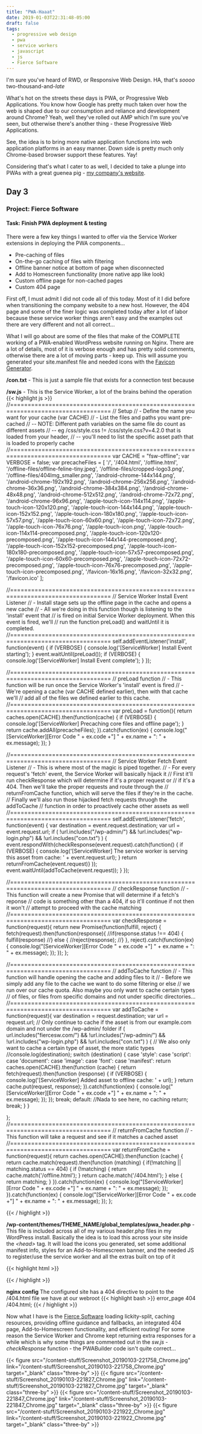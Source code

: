 ```yaml
---
title: "PWA-Haaat"
date: 2019-01-03T22:31:48-05:00
draft: false
tags: 
  - progressive web design
  - pwa
  - service workers
  - javascript
  - js
  - Fierce Software
---
```


I'm sure you've heard of RWD, or Responsive Web Design.  HA, that's _soooo_ two-thousand-and-_late_

What's hot on the streets these days is PWA, or Progressive Web Applications.
You know how Google has pretty much taken over how the web is shaped due to our consumption and reliance and development around Chrome?  Yeah, well they've rolled out AMP which I'm sure you've seen, but otherwise there's another thing - these Progressive Web Applications.

See, the idea is to bring more native application functions into web application platforms in an easy manner.  Down side is pretty much only Chrome-based browser support these features.  Yay!

Considering that's what I cater to as well, I decided to take a plunge into PWAs with a great guenea pig - [my company's website](https://fiercesw.com).

## Day 3
### Project: Fierce Software
#### Task: Finish PWA deployment & testing

There were a few key things I wanted to offer via the Service Worker extensions in deploying the PWA components...

 - Pre-caching of files
 - On-the-go caching of files with filtering
 - Offline banner notice at bottom of page when disconnected
 - Add to Homescreen functionality (more native app like look)
 - Custom offline page for non-cached pages
 - Custom 404 page

First off, I must admit I did not code all of this today.  Most of it I did before when transitioning the company website to a new host.
However, the 404 page and some of the finer logic was completed today after a lot of labor because these service worker things aren't easy and the examples out there are very different and not all correct...

What I will go about are some of the files that make of the COMPLETE working of a PWA-enabled WordPress website running on Nginx.  There are a lot of details, most of it is verbose enough and has pretty solid comments, otherwise there are a lot of moving parts - keep up.
This will assume you generated your site.manifest file and needed icons with the [Favicon Generator](https://realfavicongenerator.net/).

**/con.txt** - This is just a sample file that exists for a connection test because 

**/sw.js** - This is the Service Worker, a lot of the brains behind the operation
{{< highlight js >}}
//===================================================================================
// Setup
// - Define the name you want for your cache (var CACHE)
// - List the files and paths you want pre-cached
// -- NOTE: Different path variables on the same file do count as different assets
// --   eg /css/style.css != /css/style.css?v=4.2.0 that is loaded from your header,
// --   you'll need to list the specific asset path that is loaded to properly cache
//===================================================================================
var CACHE = "fsw-offline";
var VERBOSE = false;
var precacheFiles = [
	'/',
	'/404.html',
	'/offline.html',
	'/offline-files/offline-feline-tiny.jpeg',
	'/offline-files/cropped-logo3.png',
	'/offline-files/404Img_smaller.png',
	'/android-chrome-144x144.png',
	'/android-chrome-192x192.png',
	'/android-chrome-256x256.png',
	'/android-chrome-36x36.png',
	'/android-chrome-384x384.png',
	'/android-chrome-48x48.png',
	'/android-chrome-512x512.png',
	'/android-chrome-72x72.png',
	'/android-chrome-96x96.png',
	'/apple-touch-icon-114x114.png',
	'/apple-touch-icon-120x120.png',
	'/apple-touch-icon-144x144.png',
	'/apple-touch-icon-152x152.png',
	'/apple-touch-icon-180x180.png',
	'/apple-touch-icon-57x57.png',
	'/apple-touch-icon-60x60.png',
	'/apple-touch-icon-72x72.png',
	'/apple-touch-icon-76x76.png',
	'/apple-touch-icon.png',
	'/apple-touch-icon-114x114-precomposed.png',
	'/apple-touch-icon-120x120-precomposed.png',
	'/apple-touch-icon-144x144-precomposed.png',
	'/apple-touch-icon-152x152-precomposed.png',
	'/apple-touch-icon-180x180-precomposed.png',
	'/apple-touch-icon-57x57-precomposed.png',
	'/apple-touch-icon-60x60-precomposed.png',
	'/apple-touch-icon-72x72-precomposed.png',
	'/apple-touch-icon-76x76-precomposed.png',
	'/apple-touch-icon-precomposed.png',
	'/favicon-16x16.png',
	'/favicon-32x32.png',
	'/favicon.ico'
    ];

//===================================================================================
// Service Worker Install Event Listener
// - Install stage sets up the offline page in the cache and opens a new cache
// - All we're doing in this function though is listening to the 'install' event that
//    is fired on initial Service Worker deployment.  When this event is fired, we'll
//    run the function preLoad() and waitUntil it is completed.
//===================================================================================
self.addEventListener('install', function(event) {
	if (VERBOSE) {
	  console.log('[ServiceWorker] Install Event starting');
	}
  event.waitUntil(preLoad());
	if (VERBOSE) {
		console.log('[ServiceWorker] Install Event complete');
	}
});

//===================================================================================
// preLoad function
// - This function will be run once the Service Worker's 'install' event is fired
// - We're opening a cache (var CACHE defined earlier), then with that cache we'll
//    add all of the files we defined earlier to this cache.
//===================================================================================
var preLoad = function(){
  return caches.open(CACHE).then(function(cache) {
		if (VERBOSE) {
	    console.log('[ServiceWorker] Precaching core files and offline page');
		}
    return cache.addAll(precacheFiles);
  }).catch(function(ex) {
    console.log("[ServiceWorker][Error Code " + ex.code +"] " + ex.name + ": " + ex.message);
  });
}

//===================================================================================
// Service Worker Fetch Event Listener
// - This is where most of the magic is piped together.
// - For every request's 'fetch' event, the Service Worker will basically hijack it
//    First it'll run checkResponse which will determine if it's a proper request or
//    if it's a 404.  Then we'll take the proper requests and route through the
//    returnFromCache function, which will serve the files if they're in the cache.
//    Finally we'll also run those hijacked fetch requests thruogh the addToCache
//    function in order to proactively cache other assets as well
//===================================================================================
self.addEventListener('fetch', function(event) {
	var destination = event.request.destination;
	var url = event.request.url;
	if ( !url.includes("/wp-admin/") && !url.includes("wp-login.php") && !url.includes("con.txt") ) {
	  event.respondWith(checkResponse(event.request).catch(function() {
			if (VERBOSE) {
		    console.log('[ServiceWorker] The service worker is serving this asset from cache: ' + event.request.url);
			}
	    return returnFromCache(event.request)}
	  ));
	  event.waitUntil(addToCache(event.request));
	}
});

//===================================================================================
// checkResponse function
// - This function will create a new Promise that will determine if a fetch's reponse
//    code is something other than a 404, if so it'll continue if not then it won't
//    attempt to proceed with the cache matching
//===================================================================================
var checkResponse = function(request){
  return new Promise(function(fulfill, reject) {
    fetch(request).then(function(response){
      //if(response.status !== 404) {
        fulfill(response)
      //} else {
        //reject(response);
      //}
    }, reject).catch(function(ex) {
	    console.log("[ServiceWorker][Error Code " + ex.code +"] " + ex.name + ": " + ex.message);
	  });
  });
};

//===================================================================================
// addToCache function
// - This function will handle opening the cache and adding files to it
// - Before we simply add any file to the cache we want to do some filtering or else
//    we run over our cache quota.  Also maybe you only want to cache certain types
//    of files, or files from specific domains and not under specific directories...
//===================================================================================
var addToCache = function(request){
	var destination = request.destination;
	var url = request.url;
	// Only continue to cache if the asset is from our example.com domain and not under the /wp-admin/ folder
	if ( url.includes("fiercesw.com/") && !url.includes("/wp-admin/") && !url.includes("wp-login.php") && !url.includes("con.txt") ) {
		// We also only want to cache a certain type of asset, the more static types
		//console.log(destination);
		switch (destination) {
			case 'style':
			case 'script':
			case 'document':
			case 'image':
			case 'font':
			case 'manifest':
			  return caches.open(CACHE).then(function (cache) {
			    return fetch(request).then(function (response) {
						if (VERBOSE) {
	            console.log('[ServiceWorker] Added asset to offline cache: ' + url);
						}
            return cache.put(request, response);
			    }).catch(function(ex) {
				    console.log("[ServiceWorker][Error Code " + ex.code +"] " + ex.name + ": " + ex.message);
				  });
			  });
			break;
			default:
				//Nada to see here, no caching
				return;
			break;
		}
	}

};
//===================================================================================
// returnFromCache function
// - This function will take a request and see if it matches a cached asset
//===================================================================================
var returnFromCache = function(request){
  return caches.open(CACHE).then(function (cache) {
    return cache.match(request).then(function (matching) {
     if(!matching || matching.status == 404) {
				if (!matching) {
					return cache.match('/offline.html');
				}
			 return cache.match('/404.html');
     } else {
       return matching;
     }
    }).catch(function(ex) {
	    console.log("[ServiceWorker][Error Code " + ex.code +"] " + ex.name + ": " + ex.message);
	  });
  }).catch(function(ex) {
    console.log("[ServiceWorker][Error Code " + ex.code +"] " + ex.name + ": " + ex.message);
  });
};

{{< / highlight >}}

**/wp-content/themes/THEME_NAME/global_templates/pwa_header.php** - This file is included across all of my various header.php files in my WordPress install.  Basically the idea is to load this across your site inside the _&lt;head&gt;_ tag.  It will load the icons you generated, set some additional manifest info, styles for an Add-to-Homescreen banner, and the needed JS to register/use the service worker and all the extras built on top of it

{{< highlight html >}}
<link rel="apple-touch-icon" sizes="180x180" href="/apple-touch-icon.png">
<link rel="icon" type="image/png" sizes="32x32" href="/favicon-32x32.png">
<link rel="icon" type="image/png" sizes="192x192" href="/android-chrome-192x192.png">
<link rel="icon" type="image/png" sizes="16x16" href="/favicon-16x16.png">
<link rel="manifest" href="/site.webmanifest">
<link rel="mask-icon" href="/safari-pinned-tab.svg" color="#1b75bc">
<link rel="shortcut icon" href="/favicon.ico">
<meta name="msapplication-TileColor" content="#fafafa">
<meta name="theme-color" content="#fafafa">
<style type="text/css">
  .a2hs-banner {
	display: none;
	position: fixed;
	width: calc(100% - 4rem);
	padding: 1rem;
	bottom: 0;
	background: rgb(12, 121, 177);
	color: rgb(255, 255, 255);
	z-index: 99999;
	margin: 2rem;
	box-shadow: 0px 0px 8px -1px rgba(0,0,0,0.45);
  }
</style>
<script type="text/javascript">
  function setCookie(cname, cvalue, exdays) {
    var d = new Date();
    d.setTime(d.getTime() + (exdays * 24 * 60 * 60 * 1000));
    var expires = "expires="+d.toUTCString();
    document.cookie = cname + "=" + cvalue + ";" + expires + ";";
  }

  function getCookie(cname) {
    var name = cname + "=";
    var ca = document.cookie.split(';');
    for(var i = 0; i < ca.length; i++) {
      var c = ca[i];
      while (c.charAt(0) == ' ') {
        c = c.substring(1);
      }
      if (c.indexOf(name) == 0) {
        return c.substring(name.length, c.length);
      }
    }
    return "";
  }
  // closeAndIgnore function
  // - This just binds to the PWA banners/modals such as the Offline or Add-to-Homescreen notice and sets a cookie in order to not display it again for the next 30 days
  function closeAndIgnore(target,name) {
    target.parentNode.parentNode.removeChild(target.parentNode);
    setCookie("ignorePopup-" + name, "true", 30);
  }
  // additionalConnectionTest function
  // - The only reason this exists is because Chrome has a bug that sometimes returns the wrong value for navigator.onLine and so desktop clients will get the offline banner when operating normally...
  // - Otherwise, this function basically just pings a file with a rangom URI to break cache in order to do a "real" "ping" "test"
  function additionalConnectionTest() {
    console.log("Running additional connection test...")
    const Http = new XMLHttpRequest();
    const url = 'https://fiercesw.com/con.txt?v=' + Math.floor(Math.random() * 1001);
    Http.timeout = 2000;
    Http.open("HEAD", url, true);
    Http.send();
    function processRequest(e) {
      if (Http.readyState == 4) {
        if (Http.status >= 200 && Http.status < 304) {
          console.log("Additional connection test successful");
          return true;
        } else {
          console.log("Additional connection test timed out");
          return false;
        }
      }
      else {
        return false;
      }
    }
    return Http.addEventListener("readystatechange", processRequest, false);
  }

  // updateOnlineStatus function
  // - This function adds the "You are offline" notice banner at the bottom of the page when the device is offline or removes it otherwise.
  function updateOnlineStatus() {
    if (!window.navigator.onLine) {
      //Do an additional connection test...Chrome bug...
      if (!additionalConnectionTest()) {
        if ((document.querySelectorAll('.offlineNotice').length === 0) && (getCookie("ignorePopup-offlineNotice") !== "true")) {
          var elem = document.createElement('div');
          elem.style.cssText = 'position:fixed;width:100%;padding:1rem;bottom:0;background:#0c79b1;color:#FFF;z-index:99999;';
          elem.className = 'offlineNotice';
          elem.innerHTML = "<a style='margin:0 0 0 0.5rem;float:right;padding: 0.25rem 0.5rem;background:rgba(255,255,255,0.4);color: #FFF;font-weight: bold;' href='#' onclick='closeAndIgnore(this,\"offlineNotice\");'>X</a><p style='margin:0.25rem 0;'><strong>You're offline &dash; </strong> It seems as if you're disconnected from the Internet, but some resources are still available.</p>";
          document.body.appendChild(elem);
        }
      }
    }
    else {
      if (document.querySelectorAll('.offlineNotice').length > 0) {
        var elems = document.querySelectorAll('.offlineNotice');
        for(i=0;i<elems.length;i++) {
          elems[i].parentElement.removeChild(elems[i]);
        }
      }
    }
    //Live coverage
    //document.querySelector('.connection').innerHTML = window.navigator.onLine;
  }

  //This is the service worker with the combined offline experience (Offline page + Offline copy of pages)

  //Add this below content to your HTML page, or add the js file to your page at the very top to register service worker
  if (navigator.serviceWorker.controller) {
    console.log('[ServiceWorker] Active service worker found, no need to register');
  } else {

  //Register the ServiceWorker
    navigator.serviceWorker.register('/sw.js', {
      scope: './'
    }).then(function(reg) {
      console.log('[ServiceWorker] Service worker has been registered for scope: '+ reg.scope);
    }).catch(function(ex) {
      console.log("[ServiceWorker][Error Code " + ex.code +"] " + ex.name + ": " + ex.message);
    });
  }
  // Vanilla JS' jQuery.ready lolololo
  window.addEventListener('load', function(ev) {

    // Online/offline detection and banner alert
    window.addEventListener('online',  updateOnlineStatus);
    window.addEventListener('offline', updateOnlineStatus);
    updateOnlineStatus();

    //Setup Add to Home Screen button triggers
    if (getCookie("ignorePopup-a2hs") !== "true") {
      var a2hs = document.createElement('div');
      a2hs.className = 'a2hs-banner';
      a2hs.innerHTML = "<a style='margin:0 0 0 0.5rem;float:right;padding: 0.25rem 0.5rem;' class='btn btn-light' href='#' id='installA2HS'>Add</a><a style='margin: 0 1rem 0 0;float: left;padding: 0.25rem 0.5rem;background:rgba(255,255,255,0.4);color: #FFF;font-weight: bold;' href='#' onclick='closeAndIgnore(this,\"a2hs\");' class='btn btn-link'>X</a><p style='margin:0.25rem 0;'><strong>Fierce at your Fingertips -</strong> Get the Fierce Software Web App</p>";
      document.body.appendChild(a2hs);

      let deferredPrompt;
      window.addEventListener('beforeinstallprompt', (event) => {

        // Prevent Chrome 67 and earlier from automatically showing the prompt
        event.preventDefault();

        // Stash the event so it can be triggered later.
        deferredPrompt = event;

        // Attach the install prompt to a user gesture
        document.querySelector('#installA2HS').addEventListener('click', event => {

          // Show the prompt
          deferredPrompt.prompt();

          // Wait for the user to respond to the prompt
          deferredPrompt.userChoice
            .then((choiceResult) => {
              if (choiceResult.outcome === 'accepted') {
                console.log('[ServiceWorker][A2HS] User accepted the A2HS prompt');
              } else {
                console.log('[ServiceWorker][A2HS] User dismissed the A2HS prompt');
              }
              deferredPrompt = null;
            }).catch(function(ex) {
              console.log("[ServiceWorker][A2HS][Error Code " + ex.code +"] " + ex.name + ": " + ex.message);
            });
        });
        // Update UI notify the user they can add to home screen
        document.querySelector('.a2hs-banner').style.display = 'block';

        return false;
      });
    }

  });

</script>
{{< / highlight >}}

**nginx config** The configured site has a 404 directive to point to the /404.html file we have at our webroot
{{< highlight bash >}}
error_page 404 /404.html;
{{< / highlight >}}

Now what I have is the [Fierce Software](https://fiercesw.com) loading lickity-split, caching resources, providing offline guidance and fallbacks, an integrated 404 page, Add-to-Homescreen functionality, and efficient routing!  For some reason the Service Worker and Chrome kept returning extra responses for a while which is why some things are commented out in the _sw.js - checkResponse_ function - the PWABuilder code isn't quite correct...

<div class="row text-center">
{{< figure src="/content-stuff/Screenshot_20190103-221758_Chrome.jpg" link="/content-stuff/Screenshot_20190103-221758_Chrome.jpg" target="_blank" class="three-by" >}}
{{< figure src="/content-stuff/Screenshot_20190103-221827_Chrome.jpg" link="/content-stuff/Screenshot_20190103-221827_Chrome.jpg" target="_blank" class="three-by" >}}
{{< figure src="/content-stuff/Screenshot_20190103-221847_Chrome.jpg" link="/content-stuff/Screenshot_20190103-221847_Chrome.jpg" target="_blank" class="three-by" >}}
{{< figure src="/content-stuff/Screenshot_20190103-221922_Chrome.jpg" link="/content-stuff/Screenshot_20190103-221922_Chrome.jpg" target="_blank" class="three-by" >}}
</div>
